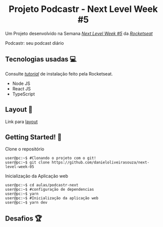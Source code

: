 <p align="center">
<!-- <img src="https://raw.githubusercontent.com/DanielOliveiraSouza/next-level-week-05/main/screenshots"/>
</p>
-->

<h1 align="center">Projeto Podcastr - Next Level Week #5</h1>


Um Projeto desenvolvido na Semana *[Next Level Week \#5](https://nextlevelweek.com)* da *[Rocketseat](https://rocketseat.com.br/)*

Podcastr: seu podcast diário

Tecnologias usadas 💻️
---
Consulte  *[tutorial](https://www.notion.so/Configura-es-do-ambiente-6dd0c69e71e141ef9492b00ba310a2fe)* de instalação feito pela Rocketseat.
+ Node JS
+ React JS
+ TypeScript
<!--+ Next JS-->

Layout 📌️
---
Link para [layout]()

Getting Started! 🚀️
---
Clone o repositório
```console
user@pc:~$ #Clonando o projeto com o git!
user@pc:~$ git clone https://github.com/danieloliveirasouza/next-level-week-05
```

Inicialização da Aplicação web 
```console
user@pc:~$ cd aulas/podcastr-next
user@pc:~$ #configuração de dependencias
user@pc:~$ yarn
user@pc:~$ #Inicialização da aplicação web
user@pc:~$ yarn dev
```
<!--
Deploy 💻️
---
Link do deploy [pocastr](https://podcastr-danieloliveirasouza.vercel.app)
-->

Desafios 🏆️
---
<!-- Seguem os desafios propostos  pela **Rocketseat** para levar o Moveit para o próximo nível
[Desafio Podcastr 2.0]()
-->
<!--a>
Release Notes
---
Para informaçõs sobre novas funcionalidades  e correções de *bugs* leia as *[Notas de Lançamento](https://github.com/DanielOliveiraSouza/next-level-week-04/tree/main/docs/releases_notes.md)*<br/>
-->
